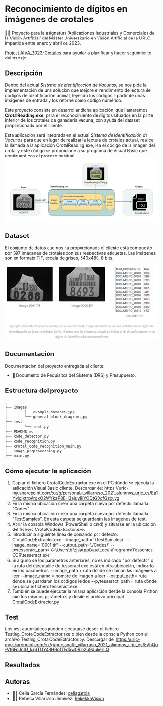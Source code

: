 # Reconocimiento de dígitos en imágenes de crotales
:woman_student: Proyecto para la asignatura ‘Aplicaciones Industriales y Comerciales de la Visión Artificial’ del Máster Universitario en Visión Artificial de la URJC, impartida entre enero y abril de 2023.

[Project AIVA_2023-Crotales](https://github.com/users/celiagarcia/projects/1/views/5?layout=board) para ayudar a planificar y hacer seguimiento del trabajo.

## Descripción
Dentro del actual *Sistema de Identificación de Vacunos*, se nos pide la implementación de una solución que mejore el rendimiento de lectura de códigos de identificación animal, leyendo los códigos a partir de unas imágenes de entrada y los retorne como código numérico.

Este proyecto consiste en desarrollar dicha aplicación, que llamaremos **CrotalReading.exe**, para el reconocimiento de dígitos situados en la parte inferior de los crotales de ganadería vacuna, con ayuda del dataset proporcionado por el cliente.

Esta aplicación será integrada en el actual *Sistema de Identificación de Vacunos* para que en lugar de realizar la lectura de crotales actual, realice la llamada a la aplicación CrotalReading.exe, lea el código de la imagen del crotal y este código se proporcione a su programa de Visual Basic que continuará con el proceso habitual.
![general_block_diagram](images/general_block_diagram.jpg)

## Dataset
El conjunto de datos que nos ha proporcionado el cliente está compuesto por 397 imágenes de crotales con sus respectivas etiquetas. Las imágenes son en formato TIF, escala de grises, 640x480, 8 bits.

![example_dataset](images/example_dataset.jpg)

##  Documentación
Documentación del proyecto entregada al cliente:
- :page_facing_up: Documento de Requisitos del Sistema (DRS) y Presupuesto.

## Estructura del proyecto

    .
    ├── images
    │        ├── example_dataset.jpg
    │        └── general_block_diagram.jpg
    ├── test
    │        └── test.py
    ├── README.md
    ├── code_detector.py
    ├── code_recognition.py
    ├── crotal_code_recognition_main.py
    ├── image_preprocessing.py
    ├── main.py


## Cómo ejecutar la aplicación
1. Copiar el fichero CrotalCodeExtractor.exe en el PC dónde se ejecuta la aplicación Visual Basic cliente.
  Descargar de: https://urjc-my.sharepoint.com/:u:/g/personal/r_villarraso_2021_alumnos_urjc_es/Ea1YMgjxtrpArgxO2WYkzP8BH3ajuyRiYODtGDcfGzcuyg
3. En la misma ubicación crear una carpeta nueva por defecto llamarla "Codes".
4. En la misma ubicación crear una carpeta nueva por defecto llamarla "TestSamples". En esta carpeta se guardarán las imágenes de test.
5. Abrir la consola Windows (PowerShell o cmd) y situarse en la ubicación del fichero CrotalCodeExtractor.exe.
6. Introducir la siguiente línea de comando por defecto:
CrotalCodeExtractor.exe --image_path='./TestSamples/' --image_name='0001.tif' --output_path='./Codes/' --pytesseract_path='C:\\Users\\bfzjs\\AppData\\Local\\Programs\\Tesseract-OCR\\tesseract.exe'
6. Si alguno de los parámetros anteriores, no es indicado "por defecto" o la ruta del ejecutable de tesseract.exe está en otra ubicación, indicarlo en los parámetros:
--image_path = ruta dónde se ubican las imágenes a leer
--image_name = nombre de imagen a leer
--output_path= ruta dónde se guardarán los códigos leídos
--pytesseract_path = ruta dónde se ubica el fichero tesseract.exe
7. También se puede ejecutar la misma aplicación desde la consola Python con los mismos parámetros y desde el archivo principal CrotalCodeExtractor.py

## Test
Los test automáticos pueden ejecutarse desde el fichero Testing_CrotalCodeExtractor.exe o bien desde la consola Python con el archivo Testing_CrotalCodeExtractor.py.
  Descargar de: https://urjc-my.sharepoint.com/:u:/g/personal/r_villarraso_2021_alumnos_urjc_es/EVhQq-Vt6FpJnIU_ka6TUY4BHRofTFd5w0Rm2u9duherLQ

## Resultados
## Autoras
- :woman_technologist: Celia García Fernández: [celiagarcia](https://github.com/celiagarcia?tab=repositories)
- :woman_technologist: Rebeca Villarraso Jiménez: [RebekkaVision](https://github.com/RebekkaVision)

